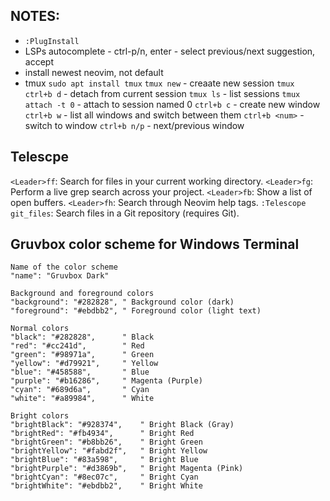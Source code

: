 ## NOTES:
- `:PlugInstall`
- LSPs autocomplete - ctrl-p/n, enter - select previous/next suggestion, accept
- install newest neovim, not default
- tmux
	`sudo apt install tmux`
	`tmux new`		    - creaate new session
	`tmux ctrl+b d` 	- detach from current session
	`tmux ls` 		    - list sessions
	`tmux attach -t 0`	- attach to session named 0
	`ctrl+b c` 		    - create new window
	`ctrl+b w`		    - list all windows and switch between them
	`ctrl+b <num>`		- switch to window <num>
	`ctrl+b n/p`		- next/previous window


## Telescpe
`<Leader>ff`: Search for files in your current working directory.
`<Leader>fg`: Perform a live grep search across your project.
`<Leader>fb`: Show a list of open buffers.
`<Leader>fh`: Search through Neovim help tags.
`:Telescope git_files`: Search files in a Git repository (requires Git).


## Gruvbox color scheme for Windows Terminal
```
Name of the color scheme
"name": "Gruvbox Dark"

Background and foreground colors
"background": "#282828", " Background color (dark)
"foreground": "#ebdbb2", " Foreground color (light text)

Normal colors
"black": "#282828",      " Black
"red": "#cc241d",        " Red
"green": "#98971a",      " Green
"yellow": "#d79921",     " Yellow
"blue": "#458588",       " Blue
"purple": "#b16286",     " Magenta (Purple)
"cyan": "#689d6a",       " Cyan
"white": "#a89984",      " White

Bright colors
"brightBlack": "#928374",    " Bright Black (Gray)
"brightRed": "#fb4934",      " Bright Red
"brightGreen": "#b8bb26",    " Bright Green
"brightYellow": "#fabd2f",   " Bright Yellow
"brightBlue": "#83a598",     " Bright Blue
"brightPurple": "#d3869b",   " Bright Magenta (Pink)
"brightCyan": "#8ec07c",     " Bright Cyan
"brightWhite": "#ebdbb2",    " Bright White
```

